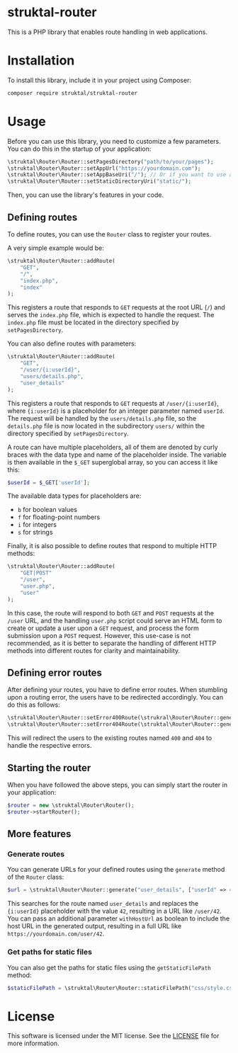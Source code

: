 # struktal-router

This is a PHP library that enables route handling in web applications.

# Installation

To install this library, include it in your project using Composer:

```bash
composer require struktal/struktal-router
```

# Usage

Before you can use this library, you need to customize a few parameters.
You can do this in the startup of your application:

```php
\struktal\Router\Router::setPagesDirectory("path/to/your/pages");
\struktal\Router\Router::setAppUrl("https://yourdomain.com");
\struktal\Router\Router::setAppBaseUri("/"); // Or if you want to use a subdirectory, e.g. "/your-app/"
\struktal\Router\Router::setStaticDirectoryUri("static/");
```

Then, you can use the library's features in your code.

## Defining routes

To define routes, you can use the `Router` class to register your routes.

A very simple example would be:
```php
\struktal\Router\Router::addRoute(
    "GET",
    "/",
    "index.php",
    "index"
);
```
This registers a route that responds to `GET` requests at the root URL (`/`) and serves the `index.php` file, which is expected to handle the request.
The `index.php` file must be located in the directory specified by `setPagesDirectory`.

You can also define routes with parameters:
```php
\struktal\Router\Router::addRoute(
    "GET",
    "/user/{i:userId}",
    "users/details.php",
    "user_details"
);
```
This registers a route that responds to `GET` requests at `/user/{i:userId}`, where `{i:userId}` is a placeholder for an integer parameter named `userId`.
The request will be handled by the `users/details.php` file, so the `details.php` file is now located in the subdirectory `users/` within the directory specified by `setPagesDirectory`.

A route can have multiple placeholders, all of them are denoted by curly braces with the data type and name of the placeholder inside.
The variable is then available in the `$_GET` superglobal array, so you can access it like this:
```php
$userId = $_GET['userId'];
```
The available data types for placeholders are:
- `b` for boolean values
- `f` for floating-point numbers
- `i` for integers
- `s` for strings

Finally, it is also possible to define routes that respond to multiple HTTP methods:
```php
\struktal\Router\Router::addRoute(
    "GET|POST"
    "/user",
    "user.php",
    "user"
);
```
In this case, the route will respond to both `GET` and `POST` requests at the `/user` URL, and the handling `user.php` script could serve an HTML form to create or update a user upon a `GET` request, and process the form submission upon a `POST` request.
However, this use-case is not recommended, as it is better to separate the handling of different HTTP methods into different routes for clarity and maintainability.

## Defining error routes

After defining your routes, you have to define error routes.
When stumbling upon a routing error, the users have to be redirected accordingly.
You can do this as follows:

```php
\struktal\Router\Router::setError400Route(\strukral\Router\Router::generate("400"));
\struktal\Router\Router::setError404Route(\struktal\Router\Router::generate("404"));
```

This will redirect the users to the existing routes named `400` and `404` to handle the respective errors.

## Starting the router

When you have followed the above steps, you can simply start the router in your application:

```php
$router = new \struktal\Router\Router();
$router->startRouter();
```

## More features

### Generate routes

You can generate URLs for your defined routes using the `generate` method of the `Router` class:

```php
$url = \struktal\Router\Router::generate("user_details", ["userId" => 42]);
```

This searches for the route named `user_details` and replaces the `{i:userId}` placeholder with the value `42`, resulting in a URL like `/user/42`.
You can pass an additional parameter `withHostUrl` as boolean to include the host URL in the generated output, resulting in a full URL like `https://yourdomain.com/user/42`.

### Get paths for static files

You can also get the paths for static files using the `getStaticFilePath` method:

```php
$staticFilePath = \struktal\Router\Router::staticFilePath("css/style.css");
```

# License

This software is licensed under the MIT license.
See the [LICENSE](LICENSE) file for more information.
